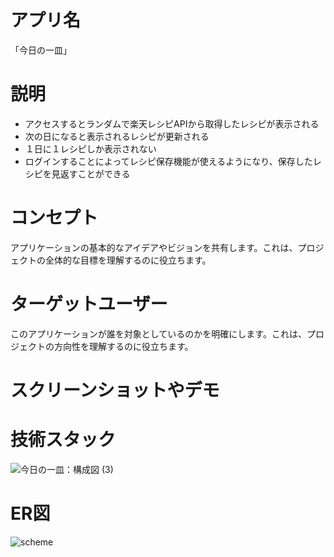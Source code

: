# アプリ名

「今日の一皿」

# 説明

- アクセスするとランダムで楽天レシピAPIから取得したレシピが表示される
- 次の日になると表示されるレシピが更新される
- １日に１レシピしか表示されない
- ログインすることによってレシピ保存機能が使えるようになり、保存したレシピを見返すことができる

# コンセプト

アプリケーションの基本的なアイデアやビジョンを共有します。これは、プロジェクトの全体的な目標を理解するのに役立ちます。

# ターゲットユーザー

このアプリケーションが誰を対象としているのかを明確にします。これは、プロジェクトの方向性を理解するのに役立ちます。

# スクリーンショットやデモ

# 技術スタック

![今日の一皿：構成図 (3)](https://github.com/naoyuki2/once_recipe/assets/135786069/2a2cbfae-8e90-4903-99ff-928591719e14)

# ER図

![scheme](https://github.com/naoyuki2/once_recipe/assets/135786069/bc42683b-5498-4e0a-9d08-9c9a539d70cf)
